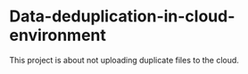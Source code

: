 # Data-deduplication-in-cloud-environment
This project is about not uploading duplicate files to the cloud.
